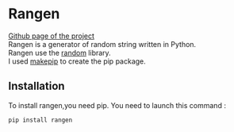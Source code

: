 # Rangen
[Github page of the project](https://github.com/Vinz2008/rangen)  
Rangen is a generator of random string written in Python.   
Rangen use the [random](https://docs.python.org/3/library/random.html) library.  
I used [makepip](https://pypi.org/project/makepip/) to create the pip package.
## Installation
To install rangen,you need pip.
You need to launch this command : 
```
pip install rangen
```
